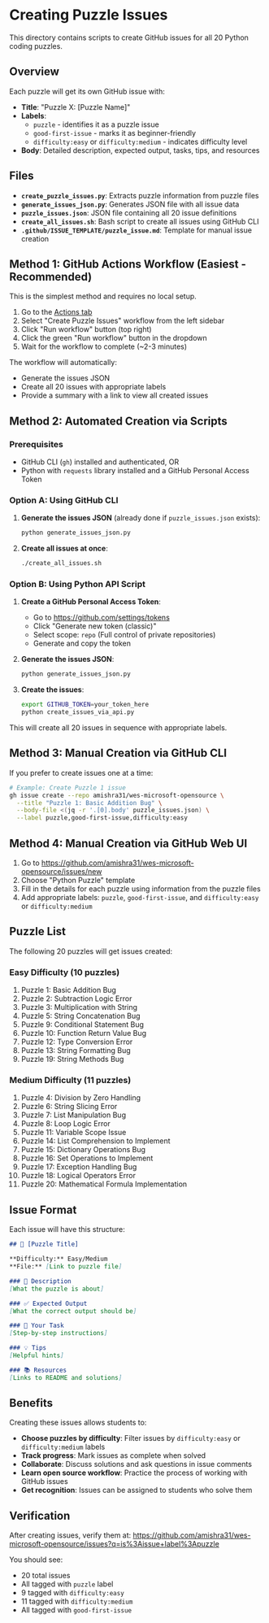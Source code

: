 # Creating Puzzle Issues

This directory contains scripts to create GitHub issues for all 20 Python coding puzzles.

## Overview

Each puzzle will get its own GitHub issue with:
- **Title**: "Puzzle X: [Puzzle Name]"
- **Labels**: 
  - `puzzle` - identifies it as a puzzle issue
  - `good-first-issue` - marks it as beginner-friendly
  - `difficulty:easy` or `difficulty:medium` - indicates difficulty level
- **Body**: Detailed description, expected output, tasks, tips, and resources

## Files

- **`create_puzzle_issues.py`**: Extracts puzzle information from puzzle files
- **`generate_issues_json.py`**: Generates JSON file with all issue data
- **`puzzle_issues.json`**: JSON file containing all 20 issue definitions
- **`create_all_issues.sh`**: Bash script to create all issues using GitHub CLI
- **`.github/ISSUE_TEMPLATE/puzzle_issue.md`**: Template for manual issue creation

## Method 1: GitHub Actions Workflow (Easiest - Recommended)

This is the simplest method and requires no local setup.

1. Go to the [Actions tab](https://github.com/amishra31/wes-microsoft-opensource/actions)
2. Select "Create Puzzle Issues" workflow from the left sidebar
3. Click "Run workflow" button (top right)
4. Click the green "Run workflow" button in the dropdown
5. Wait for the workflow to complete (~2-3 minutes)

The workflow will automatically:
- Generate the issues JSON
- Create all 20 issues with appropriate labels
- Provide a summary with a link to view all created issues

## Method 2: Automated Creation via Scripts

### Prerequisites
- GitHub CLI (`gh`) installed and authenticated, OR
- Python with `requests` library installed and a GitHub Personal Access Token

### Option A: Using GitHub CLI

1. **Generate the issues JSON** (already done if `puzzle_issues.json` exists):
   ```bash
   python generate_issues_json.py
   ```

2. **Create all issues at once**:
   ```bash
   ./create_all_issues.sh
   ```

### Option B: Using Python API Script

1. **Create a GitHub Personal Access Token**:
   - Go to https://github.com/settings/tokens
   - Click "Generate new token (classic)"
   - Select scope: `repo` (Full control of private repositories)
   - Generate and copy the token

2. **Generate the issues JSON**:
   ```bash
   python generate_issues_json.py
   ```

3. **Create the issues**:
   ```bash
   export GITHUB_TOKEN=your_token_here
   python create_issues_via_api.py
   ```

This will create all 20 issues in sequence with appropriate labels.

## Method 3: Manual Creation via GitHub CLI

If you prefer to create issues one at a time:

```bash
# Example: Create Puzzle 1 issue
gh issue create --repo amishra31/wes-microsoft-opensource \
  --title "Puzzle 1: Basic Addition Bug" \
  --body-file <(jq -r '.[0].body' puzzle_issues.json) \
  --label puzzle,good-first-issue,difficulty:easy
```

## Method 4: Manual Creation via GitHub Web UI

1. Go to https://github.com/amishra31/wes-microsoft-opensource/issues/new
2. Choose "Python Puzzle" template
3. Fill in the details for each puzzle using information from the puzzle files
4. Add appropriate labels: `puzzle`, `good-first-issue`, and `difficulty:easy` or `difficulty:medium`

## Puzzle List

The following 20 puzzles will get issues created:

### Easy Difficulty (10 puzzles)
1. Puzzle 1: Basic Addition Bug
2. Puzzle 2: Subtraction Logic Error
3. Puzzle 3: Multiplication with String
4. Puzzle 5: String Concatenation Bug
5. Puzzle 9: Conditional Statement Bug
6. Puzzle 10: Function Return Value Bug
7. Puzzle 12: Type Conversion Error
8. Puzzle 13: String Formatting Bug
9. Puzzle 19: String Methods Bug

### Medium Difficulty (11 puzzles)
1. Puzzle 4: Division by Zero Handling
2. Puzzle 6: String Slicing Error
3. Puzzle 7: List Manipulation Bug
4. Puzzle 8: Loop Logic Error
5. Puzzle 11: Variable Scope Issue
6. Puzzle 14: List Comprehension to Implement
7. Puzzle 15: Dictionary Operations Bug
8. Puzzle 16: Set Operations to Implement
9. Puzzle 17: Exception Handling Bug
10. Puzzle 18: Logical Operators Error
11. Puzzle 20: Mathematical Formula Implementation

## Issue Format

Each issue will have this structure:

```markdown
## 🧩 [Puzzle Title]

**Difficulty:** Easy/Medium  
**File:** [Link to puzzle file]

### 📝 Description
[What the puzzle is about]

### ✅ Expected Output
[What the correct output should be]

### 🎯 Your Task
[Step-by-step instructions]

### 💡 Tips
[Helpful hints]

### 📚 Resources
[Links to README and solutions]
```

## Benefits

Creating these issues allows students to:
- **Choose puzzles by difficulty**: Filter issues by `difficulty:easy` or `difficulty:medium` labels
- **Track progress**: Mark issues as complete when solved
- **Collaborate**: Discuss solutions and ask questions in issue comments
- **Learn open source workflow**: Practice the process of working with GitHub issues
- **Get recognition**: Issues can be assigned to students who solve them

## Verification

After creating issues, verify them at:
https://github.com/amishra31/wes-microsoft-opensource/issues?q=is%3Aissue+label%3Apuzzle

You should see:
- 20 total issues
- All tagged with `puzzle` label
- 9 tagged with `difficulty:easy`
- 11 tagged with `difficulty:medium`
- All tagged with `good-first-issue`
